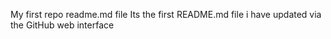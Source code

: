 My first repo readme.md file
Its the first README.md file i have updated via the GitHub web interface

